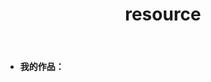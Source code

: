 ﻿---
layout: page
title: resource
permalink: /resource/
header-img: img/about-bg-walle.jpg
---

- **我的作品：**
